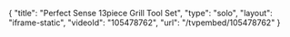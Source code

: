 {
    "title": "Perfect Sense 13piece Grill Tool Set",
    "type": "solo",
    "layout": "iframe-static",
    "videoId": "105478762",
    "url": "\/tvpembed\/105478762"
}